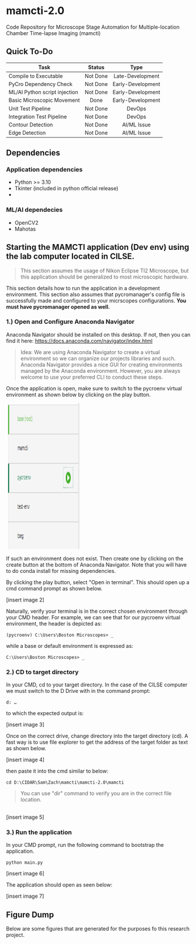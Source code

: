 # mamcti-2.0
Code Repository for Microscope Stage Automation for Multiple-location Chamber Time-lapse Imaging (mamcti)

## Quick To-Do
| Task  | Status | Type |
| ------------- |:-------------:|:-------------:|
| Compile to Executable             | Not Done |  Late-Development |
| PyCro Dependency Check            | Not Done |  Early-Development |
| ML/AI Python script injection     | Not Done |  Early-Development |
| Basic Microscopic Movement        | Done     |  Early-Development |
| Unit Test Pipeline                | Not Done |  DevOps |
| Integration Test Pipeline         | Not Done |  DevOps |
| Contour Detection                 | Not Done |  AI/ML Issue |
| Edge Detection                    | Not Done |  AI/ML Issue |


## Dependencies
### Application dependencies
* Python >= 3.10
* Tkinter (included in python official release)
* 
### ML/AI dependecies
* OpenCV2
* Mahotas

## Starting the MAMCTI application (Dev env) using the lab computer located in CILSE.
> This section assumes the usage of Nikon Eclipse TI2 Microscope, but this application should be generalized to most microscopic hardware.

This section details how to run the application in a development environment. This section also assumes that pycromanager's config file is successfully made and configured to your micrscopes configurations. **You must have pycromanager opened as well.**

### 1.) Open and Configure Anaconda Navigator
Anaconda Navigator should be installed on this desktop. If not, then you can find it here:
https://docs.anaconda.com/navigator/index.html

> Idea: We are using Anaconda Navigator to create a virtual environment so we can organize our projects libraries and such. Anaconda Navigator provides a nice GUI for creating environments managed by the Anaconda environment. However, you are always welcome to use your preferred CLI to conduct these steps. 


Once the application is open, make sure to switch to the pycroenv virtual environment as shown below by clicking on the play button.

<img src="./img/1.png" width="200" height="400" style="margin-right: 100px" />

If such an environment does not exist. Then create one by clicking on the create button at the bottom of Anaconda Navigator. Note that you will have to do conda install for missing dependencies.

By clicking the play button, select "Open in terminal". This should open up a cmd command prompt as shown below.

[insert image 2]

Naturally, verify your terminal is in the correct chosen environment through your CMD header. For example, we can see that for our pycroenv virtual environment, the header is depicted as:
```
(pycroenv) C:\Users\Boston Microscopes> _   
```
while a base or default environment is expressed as:
```
C:\Users\Boston Microscopes> _   
```

### 2.) CD to target directory
In your CMD, cd to your target directory. In the case of the CILSE computer we must switch to the D Drive with in the command prompt:
```
d: …
```
to which the expected output is:

[insert image 3]

Once on the correct drive, change directory into the target directory (cd). A fast way is to use file explorer to get the address of the target folder as text as shown below.

[insert image 4]

then paste it into the cmd similar to below:
```
cd D:\CIDAR\Sam\Zach\mamcti\mamcti-2.0\mamcti
```
 > You can use "dir" command to verify you are in the correct file location.
 <br>
 [insert image 5]
 
### 3.) Run the application
In your CMD prompt, run the following command to bootstrap the application.
```
python main.py
```
[insert image 6]

The application should open as seen below:

[insert image 7]

## Figure Dump
Below are some figures that are generated for the purposes fo this research project.

<br>
